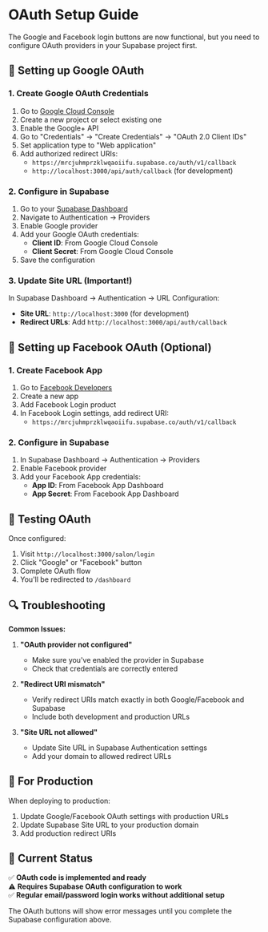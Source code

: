 # OAuth Setup Guide

The Google and Facebook login buttons are now functional, but you need to configure OAuth providers in your Supabase project first.

## 🔧 Setting up Google OAuth

### 1. Create Google OAuth Credentials

1. Go to [Google Cloud Console](https://console.cloud.google.com/)
2. Create a new project or select existing one
3. Enable the Google+ API
4. Go to "Credentials" → "Create Credentials" → "OAuth 2.0 Client IDs"
5. Set application type to "Web application"
6. Add authorized redirect URIs:
   - `https://mrcjuhmprzklwqaoiifu.supabase.co/auth/v1/callback`
   - `http://localhost:3000/api/auth/callback` (for development)

### 2. Configure in Supabase

1. Go to your [Supabase Dashboard](https://supabase.com/dashboard)
2. Navigate to Authentication → Providers
3. Enable Google provider
4. Add your Google OAuth credentials:
   - **Client ID**: From Google Cloud Console
   - **Client Secret**: From Google Cloud Console
5. Save the configuration

### 3. Update Site URL (Important!)

In Supabase Dashboard → Authentication → URL Configuration:
- **Site URL**: `http://localhost:3000` (for development)
- **Redirect URLs**: Add `http://localhost:3000/api/auth/callback`

## 🔧 Setting up Facebook OAuth (Optional)

### 1. Create Facebook App

1. Go to [Facebook Developers](https://developers.facebook.com/)
2. Create a new app
3. Add Facebook Login product
4. In Facebook Login settings, add redirect URI:
   - `https://mrcjuhmprzklwqaoiifu.supabase.co/auth/v1/callback`

### 2. Configure in Supabase

1. In Supabase Dashboard → Authentication → Providers
2. Enable Facebook provider
3. Add your Facebook App credentials:
   - **App ID**: From Facebook App Dashboard
   - **App Secret**: From Facebook App Dashboard

## 🚀 Testing OAuth

Once configured:

1. Visit `http://localhost:3000/salon/login`
2. Click "Google" or "Facebook" button
3. Complete OAuth flow
4. You'll be redirected to `/dashboard`

## 🔍 Troubleshooting

**Common Issues:**

1. **"OAuth provider not configured"**
   - Make sure you've enabled the provider in Supabase
   - Check that credentials are correctly entered

2. **"Redirect URI mismatch"**
   - Verify redirect URIs match exactly in both Google/Facebook and Supabase
   - Include both development and production URLs

3. **"Site URL not allowed"**
   - Update Site URL in Supabase Authentication settings
   - Add your domain to allowed redirect URLs

## 📝 For Production

When deploying to production:

1. Update Google/Facebook OAuth settings with production URLs
2. Update Supabase Site URL to your production domain
3. Add production redirect URIs

## 🎯 Current Status

✅ **OAuth code is implemented and ready**  
⚠️ **Requires Supabase OAuth configuration to work**  
✅ **Regular email/password login works without additional setup**

The OAuth buttons will show error messages until you complete the Supabase configuration above.

